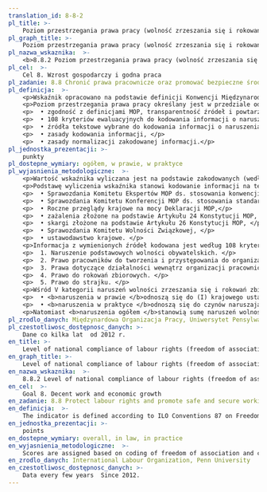 ```yaml
---
translation_id: 8-8-2
pl_title: >-
    Poziom przestrzegania prawa pracy (wolność zrzeszania się i rokowań zbiorowych) w kraju na podstawie dokumentów Międzynarodowej Organizacji Pracy (MOP) oraz krajowego ustawodawstwa
pl_graph_title: >-
    Poziom przestrzegania prawa pracy (wolność zrzeszania się i rokowań zbiorowych) w kraju na podstawie dokumentów Międzynarodowej Organizacji Pracy (MOP) oraz krajowego ustawodawstwa
pl_nazwa_wskaznika:  >-
    <b>8.8.2 Poziom przestrzegania prawa pracy (wolność zrzeszania się i rokowań zbiorowych) w kraju na podstawie dokumentów Międzynarodowej Organizacji Pracy (MOP) oraz krajowego ustawodawstwa</b>
pl_cel:  >-
    Cel 8. Wzrost gospodarczy i godna praca
pl_zadanie: 8.8 Chronić prawa pracownicze oraz promować bezpieczne środowisko pracy dla wszystkich, w tym dla pracowników, w tym pracowników - migrantów, w szczególności dla kobiet migrantek i osób mających niepewne zatrudnienie
pl_definicja:  >-
    <p>Wskaźnik opracowano na podstawie definicji Konwencji Międzynarodowej Organizacji Pracy (MOP) Nr 87 (na temat wolności związkowej i ochrony praw związkowych) oraz Nr 98 (na temat stosowania zasad prawa organizowania się i rokowań zbiorowych), a także z uwzględnieniem przedmiotowego orzecznictwa MOP.</p>
    <p>Poziom przestrzegania prawa pracy określany jest w przedziale od 0 do 10 punktów (odpowiednio, najlepsza i najsłabsza nota) w podziale na naruszenia wolności zrzeszania się i rokowań zbiorowych <b>ogółem </b>oraz <b>w prawie i praktyce</b>. Wskaźnik oparty jest na pięciu podstawowych założeniach: </p>
    <p>  • zgodność z definicjami MOP, transparentność źródeł i powtarzalność wyników, </p>
    <p>  • 108 kryteriów ewaluacyjnych do kodowania informacji o naruszeniach prawa pracy (ogółem, w prawie i praktyce), </p>
    <p>  • źródła tekstowe wybrane do kodowania informacji o naruszeniach prawa pracy, </p>
    <p>  • zasady kodowania informacji, </p>
    <p>  • zasady normalizacji zakodowanej informacji.</p>
pl_jednostka_prezentacji: >-
    punkty
pl_dostepne_wymiary: ogółem, w prawie, w praktyce
pl_wyjasnienia_metodologiczne:  >-
    <p>Wartość wskaźnika wyliczana jest na podstawie zakodowanych (według 108 kryteriów ewaluacyjnych) naruszeń wolności zrzeszania się i rokowań zbiorowych, opisanych w dokumentach MOP i krajowym ustawodawstwie. Wagi kryteriów ewaluacyjnych określono metodą Delphi. Wyniki kodowania normalizowane są w skali od zera do 10 punktów (odpowiednio, najlepszy i najsłabszy wynik) w podziale na naruszenia wolności zrzeszania się i rokowań zbiorowych<b> ogółem, w prawie i praktyce.</b></p>
    <p>Podstawę wyliczenia wskaźnika stanowi kodowanie informacji na temat naruszeń prawa pracy z następujących dokumentów:</p>
    <p>  • Sprawozdania Komitetu Ekspertów MOP ds. stosowania konwencji i zaleceń, </p>
    <p>  • Sprawozdania Komitetu Konferencji MOP ds. stosowania standardów, </p>
    <p>  • Roczne przeglądy krajowe na mocy Deklaracji MOP,</p>
    <p>  • zażalenia złożone na podstawie Artykułu 24 Konstytucji MOP, </p>
    <p>  • skargi złożone na podstawie Artykułu 26 Konstytucji MOP, </p>
    <p>  • Sprawozdania Komitetu Wolności Związkowej, </p>
    <p>  • ustawodawstwo krajowe. </p>
    <p>Informacja z wymienionych źródeł kodowana jest według 108 kryteriów ewaluacyjnych prezentujących V kategorii naruszeń wolności zrzeszania się i rokowań zbiorowych (zgodnie z definicjami MOP):</p>
    <p>  1. Naruszenie podstawowych wolności obywatelskich. </p>
    <p>  2. Prawo pracowników do tworzenia i przystępowania do organizacji. </p>
    <p>  3. Prawa dotyczące działalności wewnątrz organizacji pracowniczych. </p>
    <p>  4. Prawo do rokowań zbiorowych. </p>
    <p>  5. Prawo do strajku. </p>
    <p>Wśród V kategorii naruszeń wolności zrzeszania się i rokowań zbiorowych dodatkowo wyodrębniono naruszenia <b>w prawie i praktyce</b>: </p>
    <p>  • <b>naruszenia w prawie </b>odnoszą się do (I) krajowego ustawodawstwa pozostającego w sprzeczności z prawem do wolności zrzeszania się i rokowań zbiorowych według definicji MOP oraz (II) działań podjętych na mocy tego ustawodawstwa, </p>
    <p>  • <b>naruszenia w praktyce </b>odnoszą się do czynów naruszających obowiązujące ustawodawstwo krajowe pozostające w zgodzie z prawem do wolności zrzeszania się i rokowań zbiorowych według definicji MOP. </p>
    <p>Natomiast <b>naruszenia ogółem </b>stanowią sumę naruszeń wolności zrzeszania się i rokowań zbiorowych w prawie i praktyce.Szczegółowy opis zasad kodowania, normalizacji oraz metodologii dostępny jest pod adresem https://labour-rights-indicators.la.psu.edu/about</p>
pl_zrodlo_danych: Międzynardowa Organizacja Pracy, Uniwersytet Pensylwanii
pl_czestotliwosc_dostępnosc_danych: >-
    Dane co kilka lat  od 2012 r.
en_title: >-
    Level of national compliance of labour rights (freedom of association and collective bargaining) based on International Labour Organization (ILO) textual sources and national legislation
en_graph_title: >-
    Level of national compliance of labour rights (freedom of association and collective bargaining) based on International Labour Organization (ILO) textual sources and national legislation
en_nazwa_wskaznika:  >-
    8.8.2 Level of national compliance of labour rights (freedom of association and collective bargaining) based on International Labour Organization (ILO) textual sources and national legislation
en_cel:  >-
    Goal 8. Decent work and economic growth
en_zadanie: 8.8 Protect labour rights and promote safe and secure working environments for all workers, including migrant workers, in particular women migrants, and those in precarious employment
en_definicja:  >-
    The indicator is defined according to ILO Conventions 87 on Freedom of Association and Protection of the Right to Organize and 98 on Right to Organize and Collective Bargaining and related ILO jurisprudence.This indicator is based on coding and compiling the findings of selected sources and compiling this information in a readily accessible and concise manner: it is normalized to range zero to 10 (best to worst possible score) with breakdowns for overall freedom of association and collective bargaining rights as well as these rights in law and in practice. The indicator builds on five basic elements: the premises of definitional validity, reproducibility and transparency  the 108 evaluation criteria used to code violations in law and practice (each with their own specific detailed definitions)  the textual sources selected for coding  the general and source-specific coding rules  the rules to convert the coded information into normalized indicators.
en_jednostka_prezentacji: >-
    points
en_dostepne_wymiary: overall, in law, in practice
en_wyjasnienia_metodologiczne:  >-
    Scores are assigned based on coding of freedom of association and collective bargaining (FACB) rights violations in ILO textual sources according to the 108 evaluation criteria. Weights for these evaluation criteria are assigned based on the use of the Delphi survey method of expert consultation. Indicator are normalized to range zero to 10 (best to worst possible score) with breakdowns for overall freedom of association and collective bargaining rights as well as these rights in law and in practice.Textual sources: Reports of the Committee of Experts on the Application of Conventions and Recommendations Reports of the Conference Committee on the Application of Standards Country baselines under the ILO Declaration Annual Review Representations under Article 24 of the ILO Constitution Complaints under Article 26 of the ILO Constitution Reports of the Committee on Freedom of Association National legislation. Information from these sources is coded according to 108 evaluation criteria representing different types of FACB rights violations, such as: Violations of fundamental civil liberties. Workers’ right to establish and join organizations. Rights concerning the internal functioning of these organizations. Rights to collective bargaining. The right to strike. These categories are themselves split into violations of FACB rights in law and in practice: violations in law refer to national legislation that is not in conformity with FACB rights as defined by the ILO as well as to actions taken on the basis of such legislation, violations in practice refer to acts committed and in violation of the existing national legislation that is in conformity with FACB rights as defined by the ILO. Overall violations are the sum of violations in law and in practice .The rules used for coding and the underlying methodology can be found at https://labour-rights-indicators.la.psu.edu/about
en_zrodlo_danych: International Labour Organization, Penn University
en_czestotliwosc_dostępnosc_danych: >-
    Data every few years  Since 2012.
---
```

